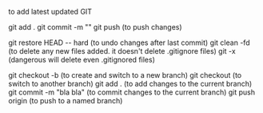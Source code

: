 to add latest updated GIT

git add .
git commit -m "<text goes here>"
git push (to push changes)

git restore HEAD -- hard (to undo changes after last commit)
git clean -fd (to delete any new files added. it doesn't delete .gitignore files)
git -x (dangerous will delete even .gitignored files)

git checkout -b <branch> (to create and switch to a new branch)
git checkout <branch> (to switch to another branch)
git add . (to add changes to the current branch)
git commit -m "bla bla" (to commit changes to the current branch)
git push origin <branch> (to push to a named branch)
